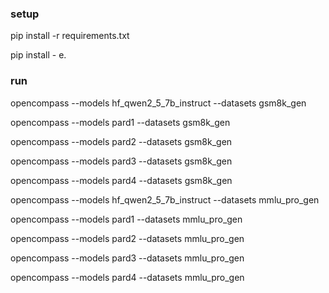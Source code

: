 ### setup
pip install -r requirements.txt

pip install - e.


### run
opencompass --models hf_qwen2_5_7b_instruct --datasets gsm8k_gen

opencompass --models pard1 --datasets gsm8k_gen

opencompass --models pard2 --datasets gsm8k_gen

opencompass --models pard3 --datasets gsm8k_gen

opencompass --models pard4 --datasets gsm8k_gen

opencompass --models hf_qwen2_5_7b_instruct --datasets mmlu_pro_gen    

opencompass --models pard1 --datasets mmlu_pro_gen

opencompass --models pard2 --datasets mmlu_pro_gen

opencompass --models pard3 --datasets mmlu_pro_gen

opencompass --models pard4 --datasets mmlu_pro_gen

